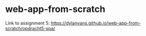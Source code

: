 # web-app-from-scratch

Link to assignment 5: https://dylanvans.github.io/web-app-from-scratch/opdracht5-spa/
